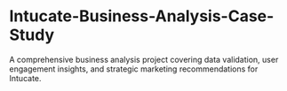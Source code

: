 # Intucate-Business-Analysis-Case-Study
A comprehensive business analysis project covering data validation, user engagement insights, and strategic marketing recommendations for Intucate.
